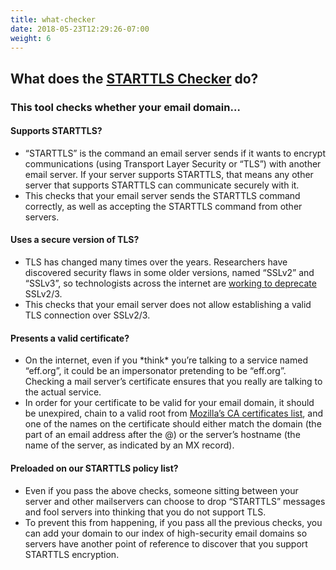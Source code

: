 ```yaml
---
title: what-checker
date: 2018-05-23T12:29:26-07:00
weight: 6
---
```


## What does the [STARTTLS Checker](/) do?

<h3>This tool checks whether your email domain…</h3>

<!--- TODO: use data/checks.yml to populate the below. -->

<h4>Supports STARTTLS?</h4>
<ul>
<li>
“STARTTLS” is the command an email server sends if it wants to encrypt communications (using Transport Layer Security or “TLS”) with another email server. If your server supports STARTTLS, that means any other server that supports STARTTLS can communicate securely with it.
</li>
<li>
This checks that your email server sends the STARTTLS command correctly, as well as accepting the STARTTLS command from other servers.
</li>
</ul>

<h4>Uses a secure version of TLS?
</h4>
<ul>
<li>
TLS has changed many times over the years. Researchers have discovered security flaws in some older versions, named “SSLv2” and “SSLv3”, so technologists across the internet are <a href="http://disablessl3.com/" target="_blank">working to deprecate</a> SSLv2/3.
</li>
<li>
This checks that your email server does not allow establishing a valid TLS connection over SSLv2/3.
</li>
</ul>

<h4>Presents a valid certificate?
</h4>
<ul>
<li>
On the internet, even if you *think* you’re talking to a service named “eff.org”, it could be an impersonator pretending to be “eff.org”. Checking a mail server’s certificate ensures that you really are talking to the actual service.
</li>
<li>
In order for your certificate to be valid for your email domain, it should be unexpired, chain to a valid root from <a href="https://wiki.mozilla.org/CA/Included_Certificates" target="_blank">Mozilla’s CA certificates list</a>, and one of the names on the certificate should either match the domain (the part of an email address after the @) or the server’s hostname (the name of the server, as indicated by an MX record).
</li>
</ul>

<h4>
Preloaded on our STARTTLS policy list?
</h4>
<ul>
<li>
Even if you pass the above checks, someone sitting between your server and other mailservers can choose to drop “STARTTLS” messages and fool servers into thinking that you do not support TLS.
</li>
<li>
To prevent this from happening, if you pass all the previous checks, you can add your domain to our index of high-security email domains so servers have another point of reference to discover that you support STARTTLS encryption.
</li>
</ul>
